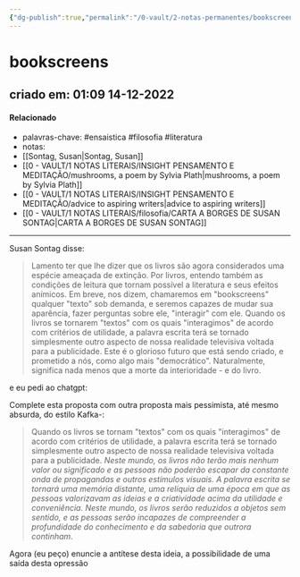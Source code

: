 ```yaml
---
{"dg-publish":true,"permalink":"/0-vault/2-notas-permanentes/bookscreens/","tags":["permanente","ensaistica","filosofia","literatura"],"dgHomeLink":true,"dgShowLocalGraph":true,"dgShowFileTree":true,"dgEnableSearch":true,"noteIcon":""}
---
```


# bookscreens
## criado em: 01:09 14-12-2022

#### Relacionado
- palavras-chave: #ensaistica #filosofia #literatura 
- notas:
- [[Sontag, Susan\|Sontag, Susan]]
- [[0 - VAULT/1 NOTAS LITERAIS/INSIGHT PENSAMENTO E MEDITAÇÃO/mushrooms, a poem by Sylvia Plath\|mushrooms, a poem by Sylvia Plath]]
- [[0 - VAULT/1 NOTAS LITERAIS/INSIGHT PENSAMENTO E MEDITAÇÃO/advice to aspiring writers\|advice to aspiring writers]]
- [[0 - VAULT/1 NOTAS LITERAIS/filosofia/CARTA A BORGES DE SUSAN SONTAG\|CARTA A BORGES DE SUSAN SONTAG]]

---
Susan Sontag disse:

> Lamento ter que lhe dizer que os livros são agora considerados uma espécie ameaçada de extinção. Por livros, entendo também as condições de leitura que tornam possível a literatura e seus efeitos anímicos. Em breve, nos dizem, chamaremos em "bookscreens" qualquer "texto" sob demanda, e seremos capazes de mudar sua aparência, fazer perguntas sobre ele, "interagir" com ele. Quando os livros se tornarem "textos" com os quais "interagimos" de acordo com critérios de utilidade, a palavra escrita terá se tornado simplesmente outro aspecto de nossa realidade televisiva voltada para a publicidade. Este é o glorioso futuro que está sendo criado, e prometido a nós, como algo mais "democrático". Naturalmente, significa nada menos que a morte da interioridade - e do livro.

e eu pedi ao chatgpt:

Complete esta proposta com outra proposta mais pessimista, até mesmo absurda, do estilo Kafka-:

>Quando os livros se tornam "textos" com os quais "interagimos" de acordo com critérios de utilidade, a palavra escrita terá se tornado simplesmente outro aspecto de nossa realidade televisiva voltada para a publicidade. *Neste mundo, os livros não terão mais nenhum valor ou significado e as pessoas não poderão escapar da constante onda de propagandas e outros estímulos visuais. A palavra escrita se tornará uma memória distante, uma relíquia de uma época em que as pessoas valorizavam as ideias e a criatividade acima da utilidade e conveniência. Neste mundo, os livros serão reduzidos a objetos sem sentido, e as pessoas serão incapazes de compreender a profundidade do conhecimento e da sabedoria que outrora continham.*

Agora (eu peço) enuncie a antítese desta ideia, a possibilidade de uma saída desta opressão